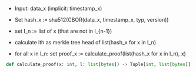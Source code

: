  * Input: data_x  (implicit: timestamp_x)
 * Set hash_x := sha512(CBOR(data_x, timestamp_x, typ, version))


 * set I_n := list of x  (that are not in I_{n-1})
 * calculate ith as merkle tree head of list(hash_x for x in I_n)
 * for all x in I_n: set proof_x := calculate_proof(list(hash_x for x in I_n), x)

````python
def calculate_proof(x: int, l: list[bytes]) -> Tuple[int, list[bytes]]
````